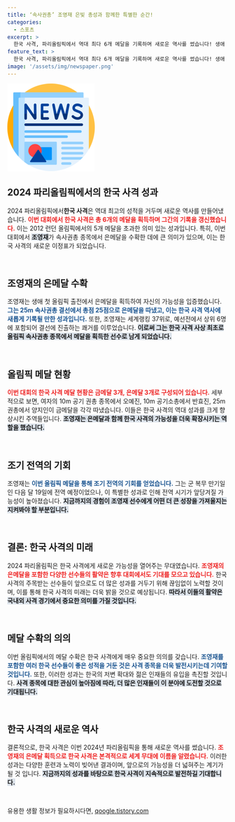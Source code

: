 ```yaml
---
title: ‘속사권총’ 조영재 은빛 총성과 함께한 특별한 순간!
categories:
  - 스포츠
excerpt: >
  한국 사격, 파리올림픽에서 역대 최다 6개 메달을 기록하며 새로운 역사를 썼습니다! 생애 첫 출전에 은메달을 차지한 말년병장 조영재의 놀라운 성과를 놓치지 마세요!
feature_text: >
  한국 사격, 파리올림픽에서 역대 최다 6개 메달을 기록하며 새로운 역사를 썼습니다! 생애 첫 출전에 은메달을 차지한 말년병장 조영재의 놀라운 성과를 놓치지 마세요!
image: '/assets/img/newspaper.png'
---
```


<p><img src="/assets/img/newspaper.png" alt="kimp 속보" /></p>

<h2 data-ke-size="size26">2024 파리올림픽에서의 한국 사격 성과</h2>

<p data-ke-size="size16">2024 파리올림픽에서<strong>한국 사격</strong>은 역대 최고의 성적을 거두며 새로운 역사를 만들어냈습니다. <b><span style="color: #ee2323;">이번 대회에서 한국 사격은 총 6개의 메달을 획득하며 그간의 기록을 갱신했습니다.</span></b> 이는 2012 런던 올림픽에서의 5개 메달을 초과한 의미 있는 성과입니다. 특히, 이번 대회에서 <b><span style="background-color: #21538527;">조영재</span></b>가 속사권총 종목에서 은메달을 수확한 데에 큰 의미가 있으며, 이는 한국 사격의 새로운 이정표가 되었습니다.</p>

<p data-ke-size="size16">&nbsp;</p>

<h2 data-ke-size="size26">조영재의 은메달 수확</h2>

<p data-ke-size="size16">조영재는 생애 첫 올림픽 출전에서 은메달을 획득하여 자신의 가능성을 입증했습니다. <b><span style="color: #1a5490;">그는 25m 속사권총 결선에서 총점 25점으로 은메달을 따냈고, 이는 한국 사격 역사에 새롭게 기록될 만한 성과입니다.</span></b> 또한, 조영재는 세계랭킹 37위로, 예선전에서 상위 6명에 포함되어 결선에 진출하는 쾌거를 이루었습니다. <b><span style="background-color: #21538527;">이로써 그는 한국 사격 사상 최초로 올림픽 속사권총 종목에서 메달을 획득한 선수로 남게 되었습니다.</span></b></p>

<p data-ke-size="size16">&nbsp;</p>

<h2 data-ke-size="size26">올림픽 메달 현황</h2>

<p data-ke-size="size16"><b><span style="color: #ee2323;">이번 대회의 한국 사격 메달 현황은 금메달 3개, 은메달 3개로 구성되어 있습니다.</span></b> 세부적으로 보면, 여자의 10m 공기 권총 종목에서 오예진, 10m 공기소총에서 반효진, 25m 권총에서 양지인이 금메달을 각각 따냈습니다. 이들은 한국 사격의 역대 성과를 크게 향상시킨 주역들입니다. <b><span style="background-color: #21538527;">조영재는 은메달과 함께 한국 사격의 가능성을 더욱 확장시키는 역할을 했습니다.</span></b></p>

<p data-ke-size="size16">&nbsp;</p>

<h2 data-ke-size="size26">조기 전역의 기회</h2>

<p data-ke-size="size16">조영재는 <b><span style="color: #1a5490;">이번 올림픽 메달을 통해 조기 전역의 기회를 얻었습니다.</span></b> 그는 군 복무 만기일인 다음 달 19일에 전역 예정이었으나, 이 특별한 성과로 인해 전역 시기가 앞당겨질 가능성이 높아졌습니다. <b><span style="background-color: #21538527;">지금까지의 경험이 조영재 선수에게 어떤 더 큰 성장을 가져올지는 지켜봐야 할 부분입니다.</span></b></p>

<p data-ke-size="size16">&nbsp;</p>

<h2 data-ke-size="size26">결론: 한국 사격의 미래</h2>

<p data-ke-size="size16">2024 파리올림픽은 한국 사격에게 새로운 가능성을 열어주는 무대였습니다. <b><span style="color: #ee2323;">조영재의 은메달을 포함한 다양한 선수들의 활약은 향후 대회에서도 기대를 모으고 있습니다.</span></b> 한국 사격의 주목받는 선수들이 앞으로도 더 많은 성과를 거두기 위해 끊임없이 노력할 것이며, 이를 통해 한국 사격의 미래는 더욱 밝을 것으로 예상됩니다. <b><span style="background-color: #21538527;">따라서 이들의 활약은 국내외 사격 경기에서 중요한 의미를 가질 것입니다.</span></b></p>

<p data-ke-size="size16">&nbsp;</p>

<h2 data-ke-size="size26">메달 수확의 의의</h2>

<p data-ke-size="size16">이번 올림픽에서의 메달 수확은 한국 사격에게 매우 중요한 의의를 갖습니다. <b><span style="color: #1a5490;">조영재를 포함한 여러 한국 선수들이 좋은 성적을 거둔 것은 사격 종목을 더욱 발전시키는데 기여할 것입니다.</span></b> 또한, 이러한 성과는 한국의 저변 확대와 젊은 인재들의 유입을 촉진할 것입니다. <b><span style="background-color: #21538527;">사격 종목에 대한 관심이 높아짐에 따라, 더 많은 인재들이 이 분야에 도전할 것으로 기대됩니다.</span></b></p> 

<p data-ke-size="size16">&nbsp;</p>

<h2 data-ke-size="size26">한국 사격의 새로운 역사</h2>

<p data-ke-size="size16">결론적으로, 한국 사격은 이번 2024년 파리올림픽을 통해 새로운 역사를 썼습니다. <b><span style="color: #ee2323;">조영재의 은메달 획득으로 한국 사격은 본격적으로 세계 무대에 이름을 알렸습니다.</span></b> 이러한 성과는 다양한 훈련과 노력이 빚어낸 결과이며, 앞으로의 가능성을 더 넓혀주는 계기가 될 것 입니다. <b><span style="background-color: #21538527;">지금까지의 성과를 바탕으로 한국 사격이 지속적으로 발전하길 기대합니다.</span></b></p> 

<p data-ke-size="size16">&nbsp;</p>
유용한 생활 정보가 필요하시다면, <a href="https://qoogle.tistory.com" rel="dofollow">qoogle.tistory.com</a>


